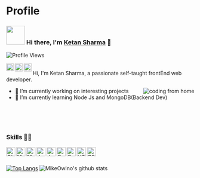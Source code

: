 # Profile
### <img src="https://i.pinimg.com/originals/00/4b/17/004b173f6e3d6843df10114e087f30a8.gif" width="50" height="50" /> Hi there, I'm [Ketan Sharma](https://ketanportfolio.netlify.app/) 👋
![Profile Views](https://hits.seeyoufarm.com/api/count/incr/badge.svg?url=https://github.com/iamketan56/&title=Profile%20Views)


<a href="https://www.hackerrank.com/ketansrt">
  <img align="left" alt="ketan | CodeSandbox" width="20px" src="https://upload.wikimedia.org/wikipedia/commons/6/6a/Hackerrank_meaningful_logo.svg" />
</a>
<a href="https://twitter.com/iamketan56">
  <img align="left" alt="ketan | Twitter" width="21px" src="https://raw.githubusercontent.com/anuraghazra/anuraghazra/master/assets/twitter.svg" />
</a>
<a href="https://www.linkedin.com/in/ketan-sharma-508087193/">
  <img align="left" alt="ketan.s li" width="21px" src="https://cdns.iconmonstr.com/wp-content/assets/preview/2012/240/iconmonstr-linkedin-3.png" />
</a>
<br>
Hi, I'm Ketan Sharma, a passionate self-taught frontEnd web developer.

- 🔭 I’m currently working on interesting projects <img align="right" alt="coding from home" />
- 🌱 I’m currently learning Node Js and MongoDB(Backend Dev)
<br>
<br>
<br>

### Skills 👨‍💻


<img align="left" alt="GitHub" width="24px" src="https://cdn.jsdelivr.net/npm/simple-icons@3.2.0/icons/github.svg" />
<img align="left" alt="MongoDB" width="24px" src="https://cdn.jsdelivr.net/npm/simple-icons@3.2.0/icons/mongodb.svg" />
<img align="left" alt="MySQL" width="24px" src="https://cdn.jsdelivr.net/npm/simple-icons@3.2.0/icons/mysql.svg" />
<img align="left" alt="JavaScript" width="24px" src="https://cdn.jsdelivr.net/npm/simple-icons@3.2.0/icons/javascript.svg" />
<img align="left" alt="Java" width="24px" src="https://cdn.jsdelivr.net/npm/simple-icons@3.2.0/icons/java.svg" />
<img align="left" alt="C" width="24px" src="https://cdn.jsdelivr.net/npm/simple-icons@3.2.0/icons/c.svg" />
<img align="left" alt="C++" width="24px" src="https://cdn.jsdelivr.net/npm/simple-icons@3.2.0/icons/cplusplus.svg" />
<img align="left" alt="HTML" width="24px" src="https://cdn.jsdelivr.net/npm/simple-icons@3.2.0/icons/html5.svg" />
<img align="left" alt="CSS" width="24px" src="https://cdn.jsdelivr.net/npm/simple-icons@3.2.0/icons/css3.svg" />
<br>
<br>

[![Top Langs](https://github-readme-stats.vercel.app/api/top-langs/?username=iamketan56&layout=compact&theme=highcontrast)](https://github.com/iamketan56/)
![MikeOwino's github stats](https://github-readme-stats.vercel.app/api?username=iamketan56&count_private=true&show_icons=true&theme=highcontrast)

